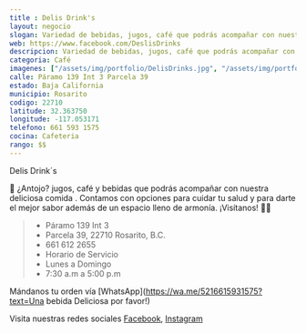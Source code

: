 ```yaml
---
title : Delis Drink's
layout: negocio
slogan: Variedad de bebidas, jugos, café que podrás acompañar con nuestra deliciosa comida.
web: https://www.facebook.com/DeslisDrinks
descripcion: Variedad de bebidas, jugos, café que podrás acompañar con nuestra deliciosa comida.
categoria: Café
imagenes: ["/assets/img/portfolio/DelisDrinks.jpg", "/assets/img/portfolio/delisbagget.jpg", "/assets/img/portfolio/delislicuado.jpg"]
calle: Páramo 139 Int 3 Parcela 39
estado: Baja California
municipio: Rosarito
codigo: 22710
latitude: 32.363750
longitude: -117.053171
telefono: 661 593 1575
cocina: Cafeteria
rango: $$
---
```


Delis Drink´s

🥤 ¿Antojo? jugos, café y bebidas que podrás acompañar con nuestra deliciosa comida . Contamos con opciones para cuidar tu salud y para darte el mejor sabor además de un espacio lleno de armonía. ¡Visítanos! 🍍🍉


 >* Páramo 139 Int 3
 >* Parcela 39, 22710 Rosarito, B.C.
 >* 661 612 2655
 >* Horario de Servicio
 >* Lunes a Domingo  
 >* 7:30 a.m a 5:00 p.m

Mándanos tu orden vía [WhatsApp](https://wa.me/5216615931575?text=Una bebida Deliciosa por favor!)

Visita nuestras redes sociales [Facebook](https://www.facebook.com/DeslisDrinks), [Instagram](https://www.instagram.com/delis_drinks)









